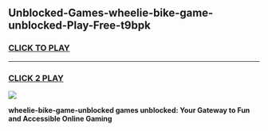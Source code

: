 
## Unblocked-Games-wheelie-bike-game-unblocked-Play-Free-t9bpk
<h3>
<a href="https://premium76.site?title=wheelie-bike-game-unblocked&ref=19M">CLICK TO PLAY</a></h3>
<hr>

<h3>
<a href="https://premium76.site?title=wheelie-bike-game-unblocked&ref=19M">CLICK 2 PLAY</a>
  
</h3>

<a href="https://premium76.site?title=wheelie-bike-game-unblocked&ref=19M"><img src="https://clearcache.store/games.png"></a>


**wheelie-bike-game-unblocked games unblocked: Your Gateway to Fun and Accessible Online Gaming**
